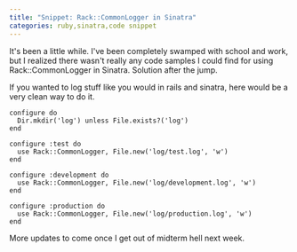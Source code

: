 ```yaml
---
title: "Snippet: Rack::CommonLogger in Sinatra"
categories: ruby,sinatra,code snippet
---
```


It's been a little while. I've been completely swamped with school and work, but I realized there wasn't really any code samples I could find for using Rack::CommonLogger in Sinatra. Solution after the jump.

If you wanted to log stuff like you would in rails and sinatra, here would be a very clean way to do it.

~~~~{.ruby}
configure do
  Dir.mkdir('log') unless File.exists?('log')
end

configure :test do
  use Rack::CommonLogger, File.new('log/test.log', 'w')
end

configure :development do
  use Rack::CommonLogger, File.new('log/development.log', 'w')
end

configure :production do
  use Rack::CommonLogger, File.new('log/production.log', 'w')
end
~~~~

More updates to come once I get out of midterm hell next week.
